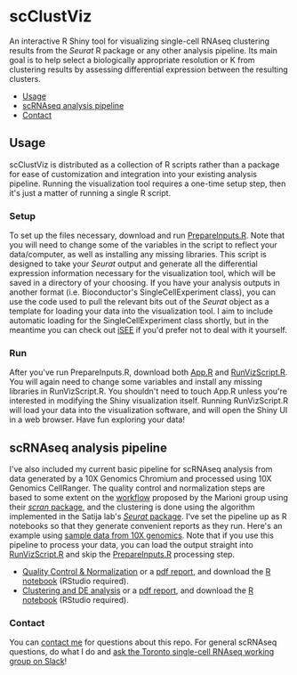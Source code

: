 # scClustViz
An interactive R Shiny tool for visualizing single-cell RNAseq clustering results from the *Seurat* R package or any other analysis pipeline.  Its main goal is to help select a biologically appropriate resolution or K from clustering results by assessing differential expression between the resulting clusters.  

-   [Usage](#usage)
-   [scRNAseq analysis pipeline](#scrnaseq-analysis-pipeline)
-   [Contact](#contact)

## Usage
scClustViz is distributed as a collection of R scripts rather than a package for ease of customization and integration into your existing analysis pipeline.  Running the visualization tool requires a one-time setup step, then it's just a matter of running a single R script.  
### Setup
To set up the files necessary, download and run [PrepareInputs.R](PrepareInputs.R).  Note that you will need to change some of the variables in the script to reflect your data/computer, as well as installing any missing libraries.  This script is designed to take your *Seurat* output and generate all the differential expression information necessary for the visualization tool, which will be saved in a directory of your choosing.  If you have your analysis outputs in another format (i.e. Bioconductor's SingleCellExperiment class), you can use the code used to pull the relevant bits out of the *Seurat* object as a template for loading your data into the visualization tool.  I aim to include automatic loading for the SingleCellExperiment class shortly, but in the meantime you can check out [iSEE](https://bioconductor.org/packages/release/bioc/html/iSEE.html) if you'd prefer not to deal with it yourself.  
### Run
After you've run PrepareInputs.R, download both [App.R](App.R) and [RunVizScript.R](RunVizScript.R).  You will again need to change some variables and install any missing libraries in RunVizScript.R.  You shouldn't need to touch App.R unless you're interested in modifying the Shiny visualization itself.  Running RunVizScript.R will load your data into the visualization software, and will open the Shiny UI in a web browser.  Have fun exploring your data!

## scRNAseq analysis pipeline
I've also included my current basic pipeline for scRNAseq analysis from data generated by a 10X Genomics Chromium and processed using 10X Genomics CellRanger.  The quality control and normalization steps are based to some extent on the [workflow](http://dx.doi.org/10.12688/f1000research.9501.2) proposed by the Marioni group using their [*scran* package](http://bioconductor.org/packages/release/bioc/html/scran.html), and the clustering is done using the algorithm implemented in the Satija lab's [*Seurat* package](https://satijalab.org/seurat/).  I've set the pipeline up as R notebooks so that they generate convenient reports as they run.  Here's an example using [sample data from 10X genomics](https://support.10xgenomics.com/single-cell-gene-expression/datasets/2.1.0/neurons_900).  Note that if you use this pipeline to process your data, you can load the output straight into [RunVizScript.R](RunVizScript.R) and skip the [PrepareInputs.R](PrepareInputs.R) processing step.  
-   [Quality Control & Normalization](pipeline_QCN.md) or a [pdf report](pipeline_QCN.pdf), and download the [R notebook](pipeline_QCN.Rmd) (RStudio required).  
-   [Clustering and DE analysis](pipeline_Clust.md) or a [pdf report](pipeline_Clust.pdf), and download the [R notebook](pipeline_Clust.Rmd) (RStudio required).  

### Contact
You can [contact me](http://www.baderlab.org/BrendanInnes) for questions about this repo.  For general scRNAseq questions, do what I do and [ask the Toronto single-cell RNAseq working group on Slack](http://bit.ly/scRNAseqTO)!  



